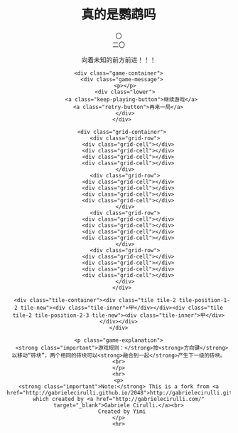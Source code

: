 <!-- saved from url=(0040)http://tiansh.github.io/2048/zhong/seal/ -->
<html lang="zh-cn"><head><meta http-equiv="Content-Type" content="text/html; charset=UTF-8">
  
  <title>不知道这是什么的2048</title>

  <link href="main.css" rel="stylesheet" type="text/css">
  <link rel="shortcut icon" href="http://tiansh.github.io/2048/zhong/seal/favicon.ico">
  <link rel="apple-touch-icon" href="http://tiansh.github.io/2048/zhong/seal/meta/apple-touch-icon.png">
  <meta name="apple-mobile-web-app-capable" content="yes">

  <meta name="HandheldFriendly" content="True">
  <meta name="MobileOptimized" content="320">
  <meta name="viewport" content="width=device-width, target-densitydpi=160dpi, initial-scale=1.0, maximum-scale=1, user-scalable=no, minimal-ui">
</head>
<body>
  <div class="container" align="center">
    <div class="heading">
      <h1 class="title">真的是鹦鹉吗</h1>
      <div class="scores-container">
        <div class="score-container">〇</div>
        <div class="best-container">二〇</div>
      </div>
    </div>
    <p class="game-intro">向着未知的前方前进！！！</p>

    <div class="game-container">
      <div class="game-message">
        <p></p>
        <div class="lower">
	        <a class="keep-playing-button">继续游戏</a>
          <a class="retry-button">再来一局</a>
        </div>
      </div>

      <div class="grid-container">
        <div class="grid-row">
          <div class="grid-cell"></div>
          <div class="grid-cell"></div>
          <div class="grid-cell"></div>
          <div class="grid-cell"></div>
        </div>
        <div class="grid-row">
          <div class="grid-cell"></div>
          <div class="grid-cell"></div>
          <div class="grid-cell"></div>
          <div class="grid-cell"></div>
        </div>
        <div class="grid-row">
          <div class="grid-cell"></div>
          <div class="grid-cell"></div>
          <div class="grid-cell"></div>
          <div class="grid-cell"></div>
        </div>
        <div class="grid-row">
          <div class="grid-cell"></div>
          <div class="grid-cell"></div>
          <div class="grid-cell"></div>
          <div class="grid-cell"></div>
        </div>
      </div>

      <div class="tile-container"><div class="tile tile-2 tile-position-1-2 tile-new"><div class="tile-inner">甲</div></div><div class="tile tile-2 tile-position-2-3 tile-new"><div class="tile-inner">甲</div></div></div>
    </div>

    <p class="game-explanation">
      <strong class="important">游戏规则：</strong>按<strong>方向键</strong>以移动“砖块”，两个相同的砖块可以<strong>融合到一起</strong>产生下一级的砖块。<br>
    </p>
    <hr>
    <p>
    <strong class="important">Note:</strong> This is a fork from <a href="http://gabrielecirulli.github.io/2048">http://gabrielecirulli.github.io/2048</a>, which created by <a href="http://gabrielecirulli.com/" target="_blank">Gabriele Cirulli.</a><br>
      Created by Yimi
    </p>
    <hr>
  </div>

  <script src="i18n.js"></script>
  <script src="animframe_polyfill.js"></script>
  <script src="keyboard_input_manager.js"></script>
  <script src="html_actuator.js"></script>
  <script src="grid.js"></script>
  <script src="tile.js"></script>
  <script src="local_score_manager.js"></script>
  <script src="game_manager.js"></script>
  <script src="application.js"></script>


</body></html>
